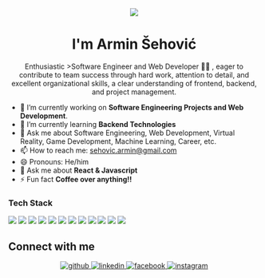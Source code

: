 <!-- <h1 align="center">Hi 👋, I'm Armin Sehovic</h1> -->
<div align="center">
<img src="https://user-images.githubusercontent.com/42115530/92640221-9728ca00-f2fa-11ea-8994-c72b26e937de.gif" align="center"/>
</div>
<h1 align="center">I'm Armin Šehović</h1>
<p align="center">Enthusiastic >Software Engineer and Web Developer 👨‍💻 </a>, eager to contribute to team success through hard work, attention to detail, and
excellent organizational skills, a clear understanding of frontend, backend, and project management.</p>



- 🔭 I’m currently working on **Software Engineering Projects and Web Development**. 
- 🌱 I’m currently learning **Backend Technologies**
- 💬 Ask me about Software Engineering, Web Development, Virtual Reality, Game Development, Machine Learning, Career, etc.
- 📫 How to reach me: [sehovic.armin@gmail.com](mailto:sehovic.armin@gmail.com)
- 😄 Pronouns: He/him
- 💬 Ask me about **React & Javascript**
- ⚡ Fun fact **Coffee over anything!!**

### Tech Stack


<p align="left">
  <img src="https://img.shields.io/badge/React-20232A?style=for-the-badge&logo=react&logoColor=61DAFB"/> 
  <img src="https://img.shields.io/badge/HTML-239120?style=for-the-badge&logo=html5&logoColor=white"/> 
  <img src="https://img.shields.io/badge/CSS-239120?&style=for-the-badge&logo=css3&logoColor=white"/> 
  <img src="https://img.shields.io/badge/JavaScript-F7DF1E?style=for-the-badge&logo=javascript&logoColor=black"/> 
  <img src="https://img.shields.io/badge/Markdown-000000?style=for-the-badge&logo=markdown&logoColor=white"/> 
  <img src="https://img.shields.io/badge/Tailwind_CSS-38B2AC?style=for-the-badge&logo=tailwind-css&logoColor=white"/> 
  <img src="https://img.shields.io/badge/Bootstrap-563D7C?style=for-the-badge&logo=bootstrap&logoColor=white"/> 
  <img src="https://img.shields.io/badge/styled--components-DB7093?style=for-the-badge&logo=styled-components&logoColor=white"/> 
  <img src="https://img.shields.io/badge/Material--UI-0081CB?style=for-the-badge&logo=material-ui&logoColor=white"/> 
  <img src="https://img.shields.io/badge/React_Router-CA4245?style=for-the-badge&logo=react-router&logoColor=white"/> 
  <img src="https://img.shields.io/badge/Django-092E20?style=for-the-badge&logo=django&logoColor=white"/> 
  <img src="https://img.shields.io/badge/MySQL-00000F?style=for-the-badge&logo=mysql&logoColor=white"/> 
 
</p>




## Connect with me  
<div align="center">
<a href="https://github.com/sehovich" target="_blank">
<img src=https://img.shields.io/badge/github-%2324292e.svg?&style=for-the-badge&logo=github&logoColor=white alt=github style="margin-bottom: 5px;" />
</a>
<a href="https://linkedin.com/in/armin-sehovic-15271559" target="_blank">
<img src=https://img.shields.io/badge/linkedin-%231E77B5.svg?&style=for-the-badge&logo=linkedin&logoColor=white alt=linkedin style="margin-bottom: 5px;" />
</a>
<a href="https://www.facebook.com/sehovich" target="_blank">
<img src=https://img.shields.io/badge/facebook-%232E87FB.svg?&style=for-the-badge&logo=facebook&logoColor=white alt=facebook style="margin-bottom: 5px;" />
</a>
<a href="https://instagram.com/sehovicc" target="_blank">
<img src=https://img.shields.io/badge/instagram-%23000000.svg?&style=for-the-badge&logo=instagram&logoColor=white alt=instagram style="margin-bottom: 5px;" />
</div>  
  






